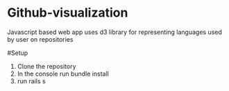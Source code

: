 # Github-visualization
Javascript based web app uses d3 library for representing languages used by user on repositories

#Setup
1. Clone the repository
2. In the console run bundle install
3. run rails s
